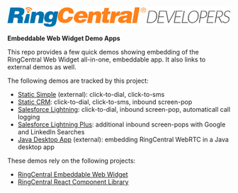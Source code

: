 [![](rc-developers_logo.png)](https://developer.ringcentral.com)

**Embeddable Web Widget Demo Apps**

This repo provides a few quick demos showing embedding of the RingCentral Web Widget all-in-one, embeddable app. It also links to external demos as well.

The following demos are tracked by this project:

* [Static Simple](static_simple.md) (external): click-to-dial, click-to-sms
* [Static CRM](static_crm.md): click-to-dial, click-to-sms, inbound screen-pop
* [Salesforce Lightning](salesforce_lightning/index.md): click-to-dial, inbound screen-pop, automaticall call logging
* [Salesforce Lightning Plus](salesforce_lightning_more/index.md): additional inbound screen-pops with Google and LinkedIn Searches
* [Java Desktop App](java_desktop_app_jxbrowser.md) (external): embedding RingCentral WebRTC in a Java desktop app

These demos rely on the following projects:

* [RingCentral Embeddable Web Widget](https://github.com/ringcentral/ringcentral-web-widget)
* [RingCentral React Component Library](https://github.com/ringcentral/ringcentral-js-widget)
